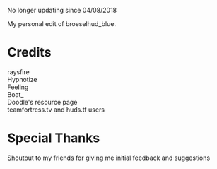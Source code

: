 No longer updating since 04/08/2018

My personal edit of broeselhud_blue.

# Credits

raysfire  
Hypnotize  
Feeling  
Boat_  
Doodle's resource page  
teamfortress.tv and huds.tf users

# Special Thanks

Shoutout to my friends for giving me initial feedback and suggestions
